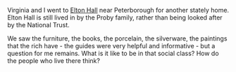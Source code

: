 Virginia and I went to
[Elton Hall](http://eltonhall.com/) near Peterborough for another stately home. Elton Hall is still lived in by the Proby family, rather than being looked after by the National Trust.

We saw the furniture, the books, the porcelain, the silverware, the paintings that the rich have - the guides were very helpful and informative - but a question for me remains. What is it like to be in that social class? How do the people who live there think?
